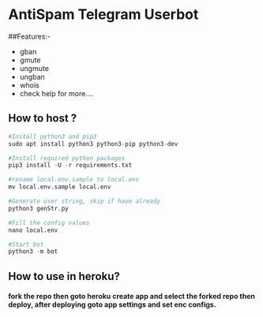 # AntiSpam Telegram Userbot

##Features:-
- gban
- gmute
- ungmute
- ungban
- whois
- check help for more....

## How to host ?

```python
#Install python3 and pip3
sudo apt install python3 python3-pip python3-dev

#Install required python packages
pip3 install -U -r requirements.txt

#rename local.env.sample to local.env
mv local.env.sample local.env

#Generate user string, skip if have already
python3 genStr.py

#Fill the config values
nano local.env

#Start bot
python3 -m bot
```

## How to use in heroku?
#### fork the repo then goto heroku create app and select the forked repo then deploy, after deploying goto app settings and set enc configs.